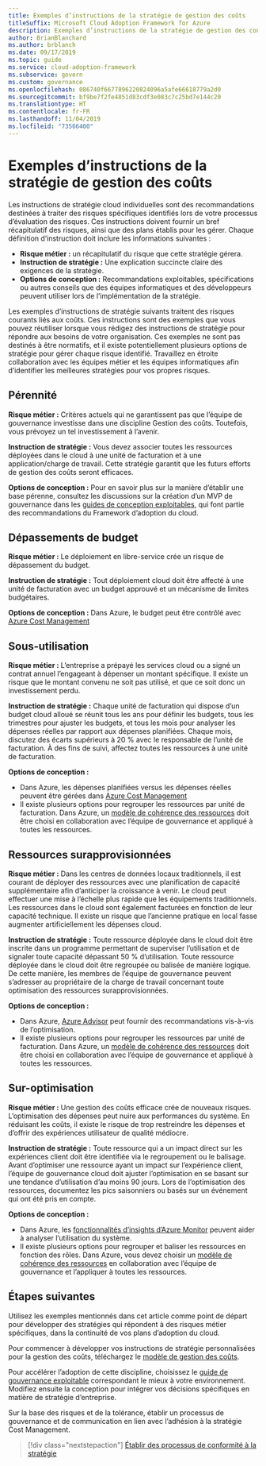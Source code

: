 ```yaml
---
title: Exemples d’instructions de la stratégie de gestion des coûts
titleSuffix: Microsoft Cloud Adoption Framework for Azure
description: Exemples d’instructions de la stratégie de gestion des coûts
author: BrianBlanchard
ms.author: brblanch
ms.date: 09/17/2019
ms.topic: guide
ms.service: cloud-adoption-framework
ms.subservice: govern
ms.custom: governance
ms.openlocfilehash: 086740f6677896220824096a5afe66618779a2d0
ms.sourcegitcommit: bf9be7f2fe4851d83cdf3e083c7c25bd7e144c20
ms.translationtype: HT
ms.contentlocale: fr-FR
ms.lasthandoff: 11/04/2019
ms.locfileid: "73566400"
---
```

# <a name="cost-management-sample-policy-statements"></a>Exemples d’instructions de la stratégie de gestion des coûts

Les instructions de stratégie cloud individuelles sont des recommandations destinées à traiter des risques spécifiques identifiés lors de votre processus d’évaluation des risques. Ces instructions doivent fournir un bref récapitulatif des risques, ainsi que des plans établis pour les gérer. Chaque définition d’instruction doit inclure les informations suivantes :

- **Risque métier :** un récapitulatif du risque que cette stratégie gérera.
- **Instruction de stratégie :** Une explication succincte claire des exigences de la stratégie.
- **Options de conception :** Recommandations exploitables, spécifications ou autres conseils que des équipes informatiques et des développeurs peuvent utiliser lors de l’implémentation de la stratégie.

Les exemples d’instructions de stratégie suivants traitent des risques courants liés aux coûts. Ces instructions sont des exemples que vous pouvez réutiliser lorsque vous rédigez des instructions de stratégie pour répondre aux besoins de votre organisation. Ces exemples ne sont pas destinés à être normatifs, et il existe potentiellement plusieurs options de stratégie pour gérer chaque risque identifié. Travaillez en étroite collaboration avec les équipes métier et les équipes informatiques afin d’identifier les meilleures stratégies pour vos propres risques.

## <a name="future-proofing"></a>Pérennité

**Risque métier :** Critères actuels qui ne garantissent pas que l’équipe de gouvernance investisse dans une discipline Gestion des coûts. Toutefois, vous prévoyez un tel investissement à l’avenir.

**Instruction de stratégie :** Vous devez associer toutes les ressources déployées dans le cloud à une unité de facturation et à une application/charge de travail. Cette stratégie garantit que les futurs efforts de gestion des coûts seront efficaces.

**Options de conception :** Pour en savoir plus sur la manière d’établir une base pérenne, consultez les discussions sur la création d’un MVP de gouvernance dans les [guides de conception exploitables](../guides/index.md), qui font partie des recommandations du Framework d’adoption du cloud.

## <a name="budget-overruns"></a>Dépassements de budget

**Risque métier :** Le déploiement en libre-service crée un risque de dépassement du budget.

**Instruction de stratégie :** Tout déploiement cloud doit être affecté à une unité de facturation avec un budget approuvé et un mécanisme de limites budgétaires.

**Options de conception :** Dans Azure, le budget peut être contrôlé avec [Azure Cost Management](https://docs.microsoft.com/azure/cost-management/manage-budgets)

## <a name="underutilization"></a>Sous-utilisation

**Risque métier :** L’entreprise a prépayé les services cloud ou a signé un contrat annuel l’engageant à dépenser un montant spécifique. Il existe un risque que le montant convenu ne soit pas utilisé, et que ce soit donc un investissement perdu.

**Instruction de stratégie :** Chaque unité de facturation qui dispose d’un budget cloud alloué se réunit tous les ans pour définir les budgets, tous les trimestres pour ajuster les budgets, et tous les mois pour analyser les dépenses réelles par rapport aux dépenses planifiées. Chaque mois, discutez des écarts supérieurs à 20 % avec le responsable de l’unité de facturation. À des fins de suivi, affectez toutes les ressources à une unité de facturation.

**Options de conception :**

- Dans Azure, les dépenses planifiées versus les dépenses réelles peuvent être gérées dans [Azure Cost Management](https://docs.microsoft.com/azure/cost-management/quick-acm-cost-analysis)
- Il existe plusieurs options pour regrouper les ressources par unité de facturation. Dans Azure, un [modèle de cohérence des ressources](../../decision-guides/resource-consistency/index.md) doit être choisi en collaboration avec l’équipe de gouvernance et appliqué à toutes les ressources.

## <a name="overprovisioned-assets"></a>Ressources surapprovisionnées

**Risque métier :** Dans les centres de données locaux traditionnels, il est courant de déployer des ressources avec une planification de capacité supplémentaire afin d’anticiper la croissance à venir. Le cloud peut effectuer une mise à l’échelle plus rapide que les équipements traditionnels. Les ressources dans le cloud sont également facturées en fonction de leur capacité technique. Il existe un risque que l’ancienne pratique en local fasse augmenter artificiellement les dépenses cloud.

**Instruction de stratégie :** Toute ressource déployée dans le cloud doit être inscrite dans un programme permettant de superviser l’utilisation et de signaler toute capacité dépassant 50 % d’utilisation. Toute ressource déployée dans le cloud doit être regroupée ou balisée de manière logique. De cette manière, les membres de l’équipe de gouvernance peuvent s’adresser au propriétaire de la charge de travail concernant toute optimisation des ressources surapprovisionnées.

**Options de conception :**

- Dans Azure, [Azure Advisor](https://docs.microsoft.com/azure/advisor/advisor-cost-recommendations) peut fournir des recommandations vis-à-vis de l’optimisation.
- Il existe plusieurs options pour regrouper les ressources par unité de facturation. Dans Azure, un [modèle de cohérence des ressources](../../decision-guides/resource-consistency/index.md) doit être choisi en collaboration avec l’équipe de gouvernance et appliqué à toutes les ressources.

## <a name="overoptimization"></a>Sur-optimisation

**Risque métier :** Une gestion des coûts efficace crée de nouveaux risques. L’optimisation des dépenses peut nuire aux performances du système. En réduisant les coûts, il existe le risque de trop restreindre les dépenses et d’offrir des expériences utilisateur de qualité médiocre.

**Instruction de stratégie :** Toute ressource qui a un impact direct sur les expériences client doit être identifiée via le regroupement ou le balisage. Avant d’optimiser une ressource ayant un impact sur l’expérience client, l’équipe de gouvernance cloud doit ajuster l’optimisation en se basant sur une tendance d’utilisation d’au moins 90 jours. Lors de l’optimisation des ressources, documentez les pics saisonniers ou basés sur un événement qui ont été pris en compte.

**Options de conception :**

- Dans Azure, les [fonctionnalités d’insights d’Azure Monitor](https://docs.microsoft.com/azure/azure-monitor/insights/vminsights-performance) peuvent aider à analyser l’utilisation du système.
- Il existe plusieurs options pour regrouper et baliser les ressources en fonction des rôles. Dans Azure, vous devez choisir un [modèle de cohérence des ressources](../../decision-guides/resource-consistency/index.md) en collaboration avec l’équipe de gouvernance et l’appliquer à toutes les ressources.

## <a name="next-steps"></a>Étapes suivantes

Utilisez les exemples mentionnés dans cet article comme point de départ pour développer des stratégies qui répondent à des risques métier spécifiques, dans la continuité de vos plans d’adoption du cloud.

Pour commencer à développer vos instructions de stratégie personnalisées pour la gestion des coûts, téléchargez le [modèle de gestion des coûts](./template.md).

Pour accélérer l’adoption de cette discipline, choisissez le [guide de gouvernance exploitable](../guides/index.md) correspondant le mieux à votre environnement. Modifiez ensuite la conception pour intégrer vos décisions spécifiques en matière de stratégie d’entreprise.

Sur la base des risques et de la tolérance, établir un processus de gouvernance et de communication en lien avec l’adhésion à la stratégie Cost Management.

> [!div class="nextstepaction"]
> [Établir des processus de conformité à la stratégie](./compliance-processes.md)

